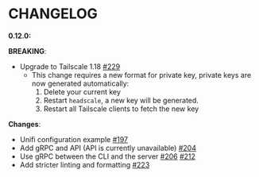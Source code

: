 # CHANGELOG

**0.12.0:**

**BREAKING**:

- Upgrade to Tailscale 1.18 [#229](https://github.com/juanfont/headscale/pull/229)
  - This change requires a new format for private key, private keys are now generated automatically:
    1. Delete your current key
    2. Restart `headscale`, a new key will be generated.
    3. Restart all Tailscale clients to fetch the new key

**Changes**:

- Unifi configuration example [#197](https://github.com/juanfont/headscale/pull/197)
- Add gRPC and API (API is currently unavailable) [#204](https://github.com/juanfont/headscale/pull/204)
- Use gRPC between the CLI and the server [#206](https://github.com/juanfont/headscale/pull/206) [#212](https://github.com/juanfont/headscale/pull/212)
- Add stricter linting and formatting [#223](https://github.com/juanfont/headscale/pull/223)
